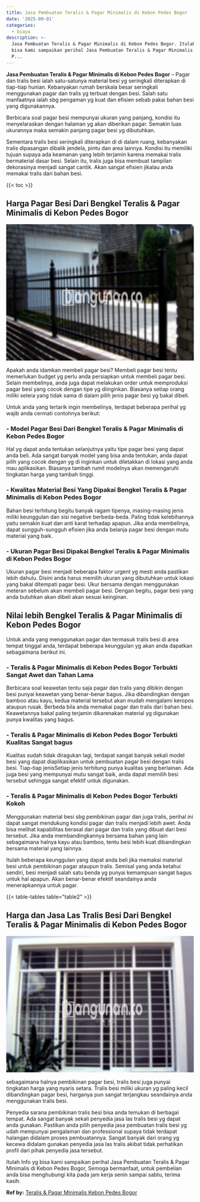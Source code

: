 ```yaml
---
title: Jasa Pembuatan Teralis & Pagar Minimalis di Kebon Pedes Bogor
date: '2025-09-01'
categories:
  - biaya
description: >-
  Jasa Pembuatan Teralis & Pagar Minimalis di Kebon Pedes Bogor. Itulah Info yg
  bisa kami sampaikan perihal Jasa Pembuatan Teralis & Pagar Minimalis di Kebon
  P...
---
```


**Jasa Pembuatan Teralis & Pagar Minimalis di Kebon Pedes Bogor** – Pagar dan tralis besi ialah satu-satunya material besi yg seringkali diterapkan di tiap-tiap hunian. Kebanyakan rumah berskala besar seringkali menggunakan pagar dan tralis yg terbuat dengan besi. Salah satu manfaatnya ialah sbg pengaman yg kuat dan efisien sebab pakai bahan besi yang digunakannya.

Berbicara soal pagar besi mempunyai ukuran yang panjang, kondisi itu menyelaraskan dengan halaman yg akan diberikan pagar. Semakin luas ukurannya maka semakin panjang pagar besi yg dibutuhkan.

Sementara tralis besi seringkali diterapkan di di dalam ruang, kebanyakan tralis dipasangan dibalik jendela, pintu dan area lainnya. Kondisi itu memiliki tujuan supaya ada keamanan yang lebih terjamin karena memakai tralis bermaterial dasar besi. Selain itu, tralis juga bisa membuat tampilan dekorasinya menjadi sangat cantik. Akan sangat efisien jikalau anda memakai tralis dari bahan besi.

{{< toc >}}

## Harga Pagar Besi Dari Bengkel Teralis & Pagar Minimalis di Kebon Pedes Bogor

![Jasa Pembuatan Teralis & Pagar Minimalis di Kebon Pedes Bogor](/images/pagar-minimalis-murah-39.png)

Apakah anda idamkan membeli pagar besi? Membeli pagar besi tentu memerlukan budget yg perlu anda persiapkan untuk membeli pagar besi. Selain membelinya, anda juga dapat melakukan order untuk memproduksi pagar besi yang cocok dengan tipe yg diinginkan. Biasanya setiap orang miliki selera yang tidak sama di dalam pilih jenis pagar besi yg bakal dibeli.

Untuk anda yang tertarik ingin membelinya, terdapat beberapa perihal yg wajib anda cermati contohnya berikut:
### \- Model Pagar Besi Dari Bengkel Teralis & Pagar Minimalis di Kebon Pedes Bogor

Hal yg dapat anda tentukan selanjutnya yaitu tipe pagar besi yang dapat anda beli. Ada sangat banyak model yang bisa anda tentukan, anda dapat pilih yang cocok dengan yg di inginkan untuk diletakkan di lokasi yang anda mau aplikasikan. Biasanya tambah rumit modelnya akan memengaruhi tingkatan harga yang tambah tinggi.

### \- Kwalitas Material Besi Yang Dipakai Bengkel Teralis & Pagar Minimalis di Kebon Pedes Bogor

Bahan besi terhitung begitu banyak ragam tipenya, masing-masing jenis miliki keunggulan dan sisi negative berbeda-beda. Paling tidak kelebihannya yaitu semakin kuat dan anti karat terhadap apapun. Jika anda membelinya, dapat sungguh-sungguh efisien jika anda belanja pagar besi dengan mutu material yang baik.

### \- Ukuran Pagar Besi Dipakai Bengkel Teralis & Pagar Minimalis di Kebon Pedes Bogor

Ukuran pagar besi menjadi beberapa faktor urgent yg mesti anda pastikan lebih dahulu. Disini anda harus memilih ukuran yang dibutuhkan untuk lokasi yang bakal ditempati pagar besi. Ukur bersama dengan menggunakan meteran sebelum akan membeli pagar besi. Dengan begitu, pagar besi yang anda butuhkan akan dibeli akan sesuai keinginan.

## Nilai lebih Bengkel Teralis & Pagar Minimalis di Kebon Pedes Bogor

Untuk anda yang menggunakan pagar dan termasuk tralis besi di area tempat tinggal anda, terdapat beberapa keunggulan yg akan anda dapatkan sebagaimana berikut ini.

### \- Teralis & Pagar Minimalis di Kebon Pedes Bogor Terbukti Sangat Awet dan Tahan Lama

Berbicara soal keawetan tentu saja pagar dan tralis yang dibikin dengan besi punyai keawetan yang benar-benar bagus. Jika dibandingkan dengan bamboo atau kayu, kedua material tersebut akan mudah mengalami keropos ataupun rusak. Berbeda bila anda memakai pagar dan tralis dari bahan besi. Keawetannya bakal paling terjamin dikarenakan material yg digunakan punya kwalitas yang bagus.

### \- Teralis & Pagar Minimalis di Kebon Pedes Bogor Terbukti Kualitas Sangat bagus

Kualitas sudah tidak diragukan lagi, terdapat sangat banyak sekali model besi yang dapat diaplikasikan untuk pembuatan pagar besi dengan tralis besi. Tiap-tiap jenisSetiap jenis terhitung punya kualitas yang berlainan. Ada juga besi yang mempunyai mutu sangat baik, anda dapat memilih besi tersebut sehingga sangat efektif untuk digunakan.

### \- Teralis & Pagar Minimalis di Kebon Pedes Bogor Terbukti Kokoh

Menggunakan material besi sbg pembikinan pagar dan juga tralis, perihal ini dapat sangat mendukung kondisi pagar dan tralis menjadi lebih awet. Anda bisa melihat kapabilitas berasal dari pagar dan tralis yang dibuat dari besi tersebut. Jika anda membandingkannya bersama bahan yang lain sebagaimana halnya kayu atau bamboo, tentu besi lebih kuat dibandingkan bersama material yang lainnya.

Itulah beberapa keunggulan yang dapat anda beli jika memakai material besi untuk pembikinan pagar ataupun tralis. Semisal yang anda ketahui sendiri, besi menjadi salah satu benda yg punyai kemampuan sangat bagus untuk hal apapun. Akan benar-benar efektif seandainya anda menerapkannya untuk pagar.

{{< table-tables table="table2" >}}

## Harga dan Jasa Las Tralis Besi Dari Bengkel Teralis & Pagar Minimalis di Kebon Pedes Bogor

![Jasa Pembuatan Teralis & Pagar Minimalis di Kebon Pedes Bogor](/images/teralis-minimalis-murah-10.png)

sebagaimana halnya pembikinan pagar besi, tralis besi juga punyai tingkatan harga yang nyaris setara. Tralis besi miliki ukuran yg paling kecil dibandingkan pagar besi, harganya pun sangat terjangkau seandainya anda menggunakan tralis besi.

Penyedia sarana pembikinan tralis besi bisa anda temukan di berbagai tempat. Ada sangat banyak sekali penyedia jasa las tralis besi yg dapat anda gunakan. Pastikan anda pilih penyedia jasa pembuatan tralis besi yg udah mempunyai pengalaman dan professional supaya tidak terdapat halangan didalam proses pembuatannya. Sangat banyak dari orang yg kecewa didalam gunakan penyedia jasa las tralis akibat tidak perhatikan profil dari pihak penyedia jasa tersebut.

Itulah Info yg bisa kami sampaikan perihal Jasa Pembuatan Teralis & Pagar Minimalis di Kebon Pedes Bogor, Semoga bermanfaat, untuk pembelian anda bisa menghubungi kita pada jam kerja senin sampai sabtu, terima kasih.

**Ref by:** [Teralis & Pagar Minimalis Kebon Pedes Bogor](https://id.wikipedia.org/wiki/Teralis)
